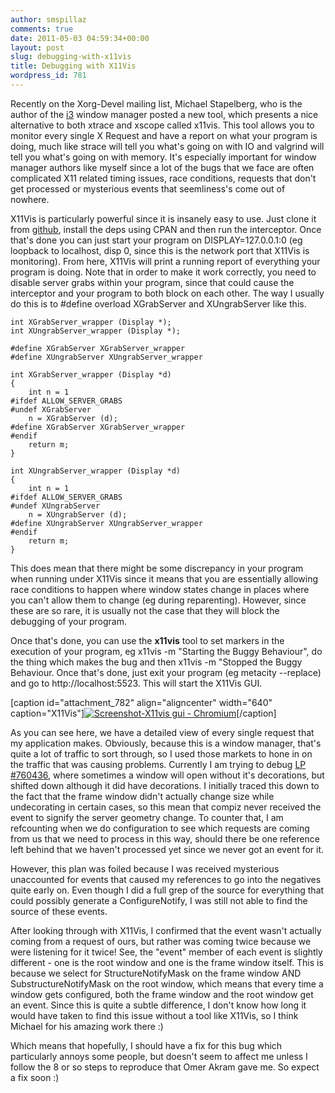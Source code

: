 ```yaml
---
author: smspillaz
comments: true
date: 2011-05-03 04:59:34+00:00
layout: post
slug: debugging-with-x11vis
title: Debugging with X11Vis
wordpress_id: 781
---
```


Recently on the Xorg-Devel mailing list, Michael Stapelberg, who is the author of the [i3](http://i3wm.org/) window manager posted a new tool, which presents a nice alternative to both xtrace and xscope called x11vis. This tool allows you to monitor every single X Request and have a report on what your program is doing, much like strace will tell you what's going on with IO and valgrind will tell you what's going on with memory. It's especially important for window manager authors like myself since a lot of the bugs that we face are often complicated X11 related timing issues, race conditions, requests that don't get processed or mysterious events that seemliness's come out of nowhere.

X11Vis is particularly powerful since it is insanely easy to use. Just clone it from [github](https://github.com/x11vis/x11vis), install the deps using CPAN and then run the interceptor. Once that's done you can just start your program on DISPLAY=127.0.0.1:0 (eg loopback to localhost, disp 0, since this is the network port that X11Vis is monitoring). From here, X11Vis will print a running report of everything your program is doing. Note that in order to make it work correctly, you need to disable server grabs within your program, since that could cause the interceptor and your program to both block on each other. The way I usually do this is to #define overload XGrabServer and XUngrabServer like this.

    
    int XGrabServer_wrapper (Display *);
    int XUngrabServer_wrapper (Display *);
    
    #define XGrabServer XGrabServer_wrapper
    #define XUngrabServer XUngrabServer_wrapper
    
    int XGrabServer_wrapper (Display *d)
    {
        int n = 1
    #ifdef ALLOW_SERVER_GRABS
    #undef XGrabServer
        n = XGrabServer (d);
    #define XGrabServer XGrabServer_wrapper
    #endif
        return m;
    }
    
    int XUngrabServer_wrapper (Display *d)
    {
        int n = 1
    #ifdef ALLOW_SERVER_GRABS
    #undef XUngrabServer
        n = XUngrabServer (d);
    #define XUngrabServer XUngrabServer_wrapper
    #endif
        return m;
    }


This does mean that there might be some discrepancy in your program when running under X11Vis since it means that you are essentially allowing race conditions to happen where window states change in places where you can't allow them to change (eg during reparenting). However, since these are so rare, it is usually not the case that they will block the debugging of your program.

Once that's done, you can use the **x11vis** tool to set markers in the execution of your program, eg x11vis -m "Starting the Buggy Behaviour", do the thing which makes the bug and then x11vis -m "Stopped the Buggy Behaviour. Once that's done, just exit your program (eg metacity --replace) and go to http://localhost:5523. This will start the X11Vis GUI.

[caption id="attachment_782" align="aligncenter" width="640" caption="X11Vis"][![Screenshot-X11vis gui - Chromium](http://smspillaz.files.wordpress.com/2011/05/screenshot-x11vis-gui-chromium.png)](http://smspillaz.files.wordpress.com/2011/05/screenshot-x11vis-gui-chromium.png)[/caption]

As you can see here, we have a detailed view of every single request that my application makes. Obviously, because this is a window manager, that's quite a lot of traffic to sort through, so I used those markets to hone in on the traffic that was causing problems. Currently I am trying to debug [LP #760436](https://bugs.launchpad.net/ubuntu/+source/unity/+bug/760436), where sometimes a window will open without it's decorations, but shifted down although it did have decorations. I initially traced this down to the fact that the frame window didn't actually change size while undecorating in certain cases, so this mean that compiz never received the event to signify the server geometry change. To counter that, I am refcounting when we do configuration to see which requests are coming from us that we need to process in this way, should there be one reference left behind that we haven't processed yet since we never got an event for it.

However, this plan was foiled because I was received mysterious unaccounted for events that caused my references to go into the negatives quite early on. Even though I did a full grep of the source for everything that could possibly generate a ConfigureNotify, I was still not able to find the source of these events.

After looking through with X11Vis, I confirmed that the event wasn't actually coming from a request of ours, but rather was coming twice because we were listening for it twice! See, the "event" member of each event is slightly different - one is the root window and one is the frame window itself. This is because we select for StructureNotifyMask on the frame window AND SubstructureNotifyMask on the root window, which means that every time a window gets configured, both the frame window and the root window get an event. Since this is quite a subtle difference, I don't know how long it would have taken to find this issue without a tool like X11Vis, so I think Michael for his amazing work there :)

Which means that hopefully, I should have a fix for this bug which particularly annoys some people, but doesn't seem to affect me unless I follow the 8 or so steps to reproduce that Omer Akram gave me. So expect a fix soon :)
